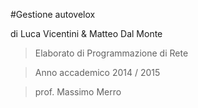 #Gestione autovelox

di Luca Vicentini & Matteo Dal Monte

> Elaborato di Programmazione di Rete

> Anno accademico 2014 / 2015

> prof. Massimo Merro
